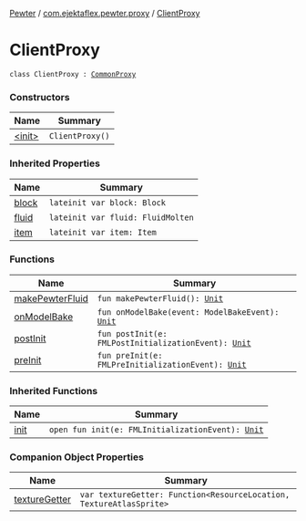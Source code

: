 [Pewter](../../index.md) / [com.ejektaflex.pewter.proxy](../index.md) / [ClientProxy](./index.md)

# ClientProxy

`class ClientProxy : `[`CommonProxy`](../-common-proxy/index.md)

### Constructors

| Name | Summary |
|---|---|
| [&lt;init&gt;](-init-.md) | `ClientProxy()` |

### Inherited Properties

| Name | Summary |
|---|---|
| [block](../-common-proxy/block.md) | `lateinit var block: Block` |
| [fluid](../-common-proxy/fluid.md) | `lateinit var fluid: FluidMolten` |
| [item](../-common-proxy/item.md) | `lateinit var item: Item` |

### Functions

| Name | Summary |
|---|---|
| [makePewterFluid](make-pewter-fluid.md) | `fun makePewterFluid(): `[`Unit`](https://kotlinlang.org/api/latest/jvm/stdlib/kotlin/-unit/index.html) |
| [onModelBake](on-model-bake.md) | `fun onModelBake(event: ModelBakeEvent): `[`Unit`](https://kotlinlang.org/api/latest/jvm/stdlib/kotlin/-unit/index.html) |
| [postInit](post-init.md) | `fun postInit(e: FMLPostInitializationEvent): `[`Unit`](https://kotlinlang.org/api/latest/jvm/stdlib/kotlin/-unit/index.html) |
| [preInit](pre-init.md) | `fun preInit(e: FMLPreInitializationEvent): `[`Unit`](https://kotlinlang.org/api/latest/jvm/stdlib/kotlin/-unit/index.html) |

### Inherited Functions

| Name | Summary |
|---|---|
| [init](../-common-proxy/init.md) | `open fun init(e: FMLInitializationEvent): `[`Unit`](https://kotlinlang.org/api/latest/jvm/stdlib/kotlin/-unit/index.html) |

### Companion Object Properties

| Name | Summary |
|---|---|
| [textureGetter](texture-getter.md) | `var textureGetter: Function<ResourceLocation, TextureAtlasSprite>` |
